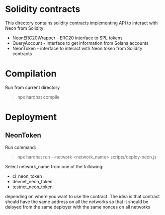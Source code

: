 # Solidity contracts


This directory contains solidity contracts implementing API to interact with Neon from Solidity:

- NeonERC20Wrapper - ERC20 interface to SPL tokens
- QueryAccount - Interface to get information from Solana accounts
- NeonToken - interface to interact with Neon token from Solidity contracts

# Compilation

Run from current directory
> npx hardhat compile

# Deployment

## NeonToken

Run command:
> npx hardhat run --network <network_name> scripts/deploy-neon.js

Select network_name from one of the following:
- ci_neon_token
- devnet_neon_token
- testnet_neon_token

depending on where you want to use the contract. The idea is that contract should have the same address on all the networks so that it should be deloyed from the same deployer with the same nonces on all networks 